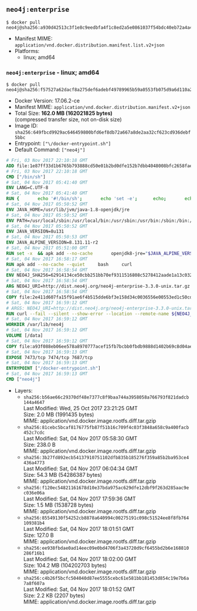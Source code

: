 ## `neo4j:enterprise`

```console
$ docker pull neo4j@sha256:a930d42513c3f1e8c9eedbfa4f1c8ed2a5e0861037f54bdc40eb72a4a4ad6085
```

-	Manifest MIME: `application/vnd.docker.distribution.manifest.list.v2+json`
-	Platforms:
	-	linux; amd64

### `neo4j:enterprise` - linux; amd64

```console
$ docker pull neo4j@sha256:f57527a62dacf8a275def6adebf49789965b59a0553fb075d9a6d110a2dc8aed
```

-	Docker Version: 17.06.2-ce
-	Manifest MIME: `application/vnd.docker.distribution.manifest.v2+json`
-	Total Size: **162.0 MB (162021825 bytes)**  
	(compressed transfer size, not on-disk size)
-	Image ID: `sha256:649fbcd9929ac646459800bfd6ef8db72a667a8de2aa32cf623cd936debf5bbc`
-	Entrypoint: `["\/docker-entrypoint.sh"]`
-	Default Command: `["neo4j"]`

```dockerfile
# Fri, 03 Nov 2017 22:10:18 GMT
ADD file:1e87ff33d1b6765b793888cd50e01b2bd0dfe152b7dbb4048008bfc2658faea7 in / 
# Fri, 03 Nov 2017 22:10:18 GMT
CMD ["/bin/sh"]
# Sat, 04 Nov 2017 05:41:40 GMT
ENV LANG=C.UTF-8
# Sat, 04 Nov 2017 05:41:40 GMT
RUN { 		echo '#!/bin/sh'; 		echo 'set -e'; 		echo; 		echo 'dirname "$(dirname "$(readlink -f "$(which javac || which java)")")"'; 	} > /usr/local/bin/docker-java-home 	&& chmod +x /usr/local/bin/docker-java-home
# Sat, 04 Nov 2017 05:50:52 GMT
ENV JAVA_HOME=/usr/lib/jvm/java-1.8-openjdk/jre
# Sat, 04 Nov 2017 05:50:52 GMT
ENV PATH=/usr/local/sbin:/usr/local/bin:/usr/sbin:/usr/bin:/sbin:/bin:/usr/lib/jvm/java-1.8-openjdk/jre/bin:/usr/lib/jvm/java-1.8-openjdk/bin
# Sat, 04 Nov 2017 05:50:52 GMT
ENV JAVA_VERSION=8u131
# Sat, 04 Nov 2017 05:50:53 GMT
ENV JAVA_ALPINE_VERSION=8.131.11-r2
# Sat, 04 Nov 2017 05:51:00 GMT
RUN set -x 	&& apk add --no-cache 		openjdk8-jre="$JAVA_ALPINE_VERSION" 	&& [ "$JAVA_HOME" = "$(docker-java-home)" ]
# Sat, 04 Nov 2017 16:58:17 GMT
RUN apk add --no-cache --quiet     bash     curl
# Sat, 04 Nov 2017 16:58:54 GMT
ENV NEO4J_SHA256=62914134ce50cbb251bb70ef9311516808c5278412aade1a13c03239a0c18214 NEO4J_TARBALL=neo4j-enterprise-3.3.0-unix.tar.gz NEO4J_EDITION=enterprise
# Sat, 04 Nov 2017 16:58:54 GMT
ARG NEO4J_URI=http://dist.neo4j.org/neo4j-enterprise-3.3.0-unix.tar.gz
# Sat, 04 Nov 2017 16:58:54 GMT
COPY file:2e411d607fa15f91ae6f4b515dde6bf3e158d34c0036556e00553ed1c50cd63d in /tmp/ 
# Sat, 04 Nov 2017 16:59:12 GMT
# ARGS: NEO4J_URI=http://dist.neo4j.org/neo4j-enterprise-3.3.0-unix.tar.gz
RUN curl --fail --silent --show-error --location --remote-name ${NEO4J_URI}     && echo "${NEO4J_SHA256}  ${NEO4J_TARBALL}" | sha256sum -csw -     && tar --extract --file ${NEO4J_TARBALL} --directory /var/lib     && mv /var/lib/neo4j-* /var/lib/neo4j     && rm ${NEO4J_TARBALL}     && mv /var/lib/neo4j/data /data     && ln -s /data /var/lib/neo4j/data     && apk del curl
# Sat, 04 Nov 2017 16:59:12 GMT
WORKDIR /var/lib/neo4j
# Sat, 04 Nov 2017 16:59:12 GMT
VOLUME [/data]
# Sat, 04 Nov 2017 16:59:12 GMT
COPY file:a93f088eb06ee578a8970777acef15fb7bcbb0fbdb9888d1402b69c8d04ae44c in /docker-entrypoint.sh 
# Sat, 04 Nov 2017 16:59:13 GMT
EXPOSE 7473/tcp 7474/tcp 7687/tcp
# Sat, 04 Nov 2017 16:59:13 GMT
ENTRYPOINT ["/docker-entrypoint.sh"]
# Sat, 04 Nov 2017 16:59:13 GMT
CMD ["neo4j"]
```

-	Layers:
	-	`sha256:b56ae66c29370df48e7377c8f9baa744a3958058a766793f821dadcb144a4647`  
		Last Modified: Wed, 25 Oct 2017 23:21:25 GMT  
		Size: 2.0 MB (1991435 bytes)  
		MIME: application/vnd.docker.image.rootfs.diff.tar.gzip
	-	`sha256:81cebc5bcaf8176775fb87f51b16c709f4c03f3848a658c9a400facb452c7cdc`  
		Last Modified: Sat, 04 Nov 2017 05:58:30 GMT  
		Size: 238.0 B  
		MIME: application/vnd.docker.image.rootfs.diff.tar.gzip
	-	`sha256:3b27fd892ecb54137910751102dfb835b185276f359a85b2ba953ce4436a4773`  
		Last Modified: Sat, 04 Nov 2017 06:04:34 GMT  
		Size: 54.3 MB (54286387 bytes)  
		MIME: application/vnd.docker.image.rootfs.diff.tar.gzip
	-	`sha256:f120ec54821161678d10e37bda975ac629dfe12dbf9f263d285aac9ec036e06a`  
		Last Modified: Sat, 04 Nov 2017 17:59:36 GMT  
		Size: 1.5 MB (1538728 bytes)  
		MIME: application/vnd.docker.image.rootfs.diff.tar.gzip
	-	`sha256:85549130f54252cb8878a640994c00275191c098c51524ee8f8fb764109381b4`  
		Last Modified: Sat, 04 Nov 2017 18:01:51 GMT  
		Size: 127.0 B  
		MIME: application/vnd.docker.image.rootfs.diff.tar.gzip
	-	`sha256:ee938fbdae0ad14eec09e0bd4706f3a43720d9cf6455bd2b6e168810286f16b1`  
		Last Modified: Sat, 04 Nov 2017 18:02:00 GMT  
		Size: 104.2 MB (104202703 bytes)  
		MIME: application/vnd.docker.image.rootfs.diff.tar.gzip
	-	`sha256:c4b26f5bcfc504040d87ee5555cebc61e581bb181453d854c19e7b6a7a8f607a`  
		Last Modified: Sat, 04 Nov 2017 18:01:52 GMT  
		Size: 2.2 KB (2207 bytes)  
		MIME: application/vnd.docker.image.rootfs.diff.tar.gzip
